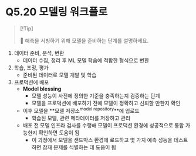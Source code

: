 # Q5.20 모델링 워크플로

>   [!Tip]
>
>   🙋 예측을 서빙하기 위해 모델을 준비하는 단계를 설명하세요.

1. 데이터 준비, 분석, 변환
	- 데이터 수집, 정리  후 ML 모델 학습에 적합한 형식으로 변환
1. 학습, 조정, 평가
	- 준비된 데이터로 모델 개발 및 학습
1. 프로덕션에 배포
	- **Model blessing**
		- 모델 성능이 사전에 정의한 기준을 충족하는지 검증하는 단계
		- 모델을 프로덕션에 배포하기 전에 모델이 정확하고 신뢰할 만한지 확인
	- 이후 모델을 **모델 저장소<sup>model repository</sup>**에 업로드
		- 학습된 모델, 관련 메타데이터를 저장하고 관리
	- 배포 전 모델 인프라 검사를 수행해 모델이 프로덕션 환경에 성공적으로 통합 가능한지 확인하면 도움이 됨
		- 이 과정에서 모델을 샌드박스 환경에 로드하고 몇 가지 예측 성능을 테스트하면 잠재 문제를 식별하는 데 도움이 됨